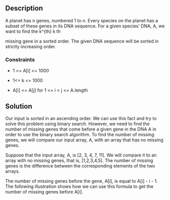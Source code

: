## Description

A planet has n genes, numbered 1 to n. Every species on the planet has a subset of these genes in its DNA sequence. For a given species’ DNA, A, we want to find the k^{th}
k 
th
 
 missing gene in a sorted order. The given DNA sequence will be sorted in strictly increasing order.

### Constraints

* 1 <= A[i] <= 1000

* 1<= k <= 1000

* A[i] <= A[j] for 1 <= i < j <= A.length

## Solution

Our input is sorted in an ascending order. We can use this fact and try to solve this problem using binary search. However, we need to find the number of missing genes that come before a given gene in the DNA A in order to use the binary search algorithm. To find the number of missing genes, we will compare our input array, A, with an array that has no missing genes.

Suppose that the input array, A, is [2, 3, 4, 7, 11]. We will compare it to an array with no missing genes, that is, [1,2,3,4,5]. The number of missing genes is the difference between the corresponding elements of the two arrays.

The number of missing genes before the gene, A[i], is equal to A[i] - i - 1. The following illustration shows how we can use this formula to get the number of missing genes before A[i].



